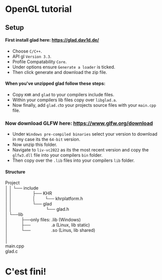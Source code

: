 # OpenGL tutorial
## Setup
#### First install glad here: https://glad.dav1d.de/
  - Choose `C/C++`.
  - API gl `Version 3.3`.
  - Profile Compatability `Core`.
  - Under options ensure `Generate a loader` is ticked.
  - Then click generate and download the zip file.
#### When you've unzipped glad follow these steps:
   - Copy `KHR` and `glad` to your compilers include files.
   - Within your compilers lib files copy over `libglad.a`.
   - Now finally, add `glad.c`to your projects source files with your `main.cpp` file.


### Now download GLFW here: https://www.glfw.org/download  
  - Under `Windows pre-compiled binaries` select your version to download in my case its the `64-bit` version.
  - Now unzip this folder.
  - Navigate to `liv-vc2022` as its the most recent version and copy the `glfw3.dll` file into your compilers `bin` folder.
  - Then copy over the `.lib` files into your compilers `lib` folder.
#### Structure

Project\
 │ │ └── include\
 │ │      &nbsp;&nbsp;&nbsp;&nbsp;&nbsp;&nbsp;&nbsp;&nbsp;&nbsp;&nbsp;&nbsp;&nbsp;&nbsp;&nbsp;&nbsp;&nbsp;├── KHR\
 │ │      &nbsp;&nbsp;&nbsp;&nbsp;&nbsp;&nbsp;&nbsp;&nbsp;&nbsp;&nbsp;&nbsp;&nbsp;&nbsp;&nbsp;&nbsp;&nbsp;│&nbsp;&nbsp;&nbsp;&nbsp;&nbsp;&nbsp;&nbsp;&nbsp;└── khrplatform.h\
 │ │      &nbsp;&nbsp;&nbsp;&nbsp;&nbsp;&nbsp;&nbsp;&nbsp;&nbsp;&nbsp;&nbsp;&nbsp;&nbsp;&nbsp;&nbsp;&nbsp;└── glad\
 │ │      &nbsp;&nbsp;&nbsp;&nbsp;&nbsp;&nbsp;&nbsp;&nbsp;&nbsp;&nbsp;&nbsp;&nbsp;&nbsp;&nbsp;&nbsp;&nbsp;&nbsp;&nbsp;&nbsp;&nbsp;&nbsp;&nbsp;&nbsp;&nbsp;&nbsp;&nbsp;&nbsp;└── glad.h\
 │&nbsp;└──lib\
 │&nbsp;&nbsp;&nbsp;&nbsp;&nbsp;&nbsp;&nbsp;&nbsp;&nbsp;&nbsp;&nbsp;├──only files: .lib (Windows) \
 │&nbsp;&nbsp;&nbsp;&nbsp;&nbsp;&nbsp;&nbsp;&nbsp;&nbsp;&nbsp;&nbsp;├──&nbsp;&nbsp;&nbsp;&nbsp;&nbsp;&nbsp;&nbsp;&nbsp;&nbsp;&nbsp;&nbsp;&nbsp;&nbsp;&nbsp;&nbsp;&nbsp;&nbsp;.a (Linux, lib static) \
 │&nbsp;&nbsp;&nbsp;&nbsp;&nbsp;&nbsp;&nbsp;&nbsp;&nbsp;&nbsp;&nbsp;└──&nbsp;&nbsp;&nbsp;&nbsp;&nbsp;&nbsp;&nbsp;&nbsp;&nbsp;&nbsp;&nbsp;&nbsp;&nbsp;&nbsp;&nbsp;&nbsp;&nbsp;.so (Linus, lib shared) \
 │ \
 │ \
 main.cpp \
 glad.c 
# C'est fini!
